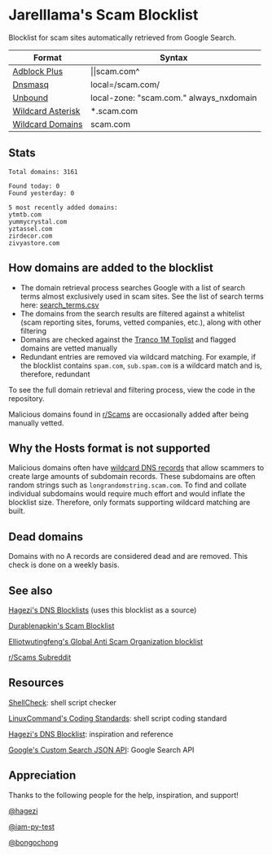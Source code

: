 # Jarelllama's Scam Blocklist

Blocklist for scam sites automatically retrieved from Google Search.

| Format | Syntax |
| --- | --- |
| [Adblock Plus](https://raw.githubusercontent.com/jarelllama/Scam-Blocklist/main/lists/adblock/scams.txt) | \|\|scam.com^ |
| [Dnsmasq](https://raw.githubusercontent.com/jarelllama/Scam-Blocklist/main/lists/dnsmasq/scams.txt) | local=/scam.com/ |
| [Unbound](https://raw.githubusercontent.com/jarelllama/Scam-Blocklist/main/lists/unbound/scams.txt) | local-zone: "scam.com." always_nxdomain |
| [Wildcard Asterisk](https://raw.githubusercontent.com/jarelllama/Scam-Blocklist/main/lists/wildcard_asterisk/scams.txt) | \*.scam.com |
| [Wildcard Domains](https://raw.githubusercontent.com/jarelllama/Scam-Blocklist/main/lists/wildcard_domains/scams.txt) | scam.com |

## Stats

```
Total domains: 3161

Found today: 0
Found yesterday: 0

5 most recently added domains:
ytmtb.com
yummycrystal.com
yztassel.com
zirdecor.com
zivyastore.com
```

## How domains are added to the blocklist

- The domain retrieval process searches Google with a list of search terms almost exclusively used in scam sites. See the list of search terms here: [search_terms.csv](https://github.com/jarelllama/Scam-Blocklist/blob/main/config/search_terms.csv)
- The domains from the search results are filtered against a whitelist (scam reporting sites, forums, vetted companies, etc.), along with other filtering
- Domains are checked against the [Tranco 1M Toplist](https://tranco-list.eu/) and flagged domains are vetted manually
- Redundant entries are removed via wildcard matching. For example, if the blocklist contains `spam.com`, `sub.spam.com` is a wildcard match and is, therefore, redundant

To see the full domain retrieval and filtering process, view the code in the repository.

Malicious domains found in [r/Scams](https://www.reddit.com/r/Scams) are occasionally added after being manually vetted.

## Why the Hosts format is not supported

Malicious domains often have [wildcard DNS records](https://developers.cloudflare.com/dns/manage-dns-records/reference/wildcard-dns-records/) that allow scammers to create large amounts of subdomain records. These subdomains are often random strings such as `longrandomstring.scam.com`. To find and collate individual subdomains would require much effort and would inflate the blocklist size. Therefore, only formats supporting wildcard matching are built.

## Dead domains

Domains with no A records are considered dead and are removed. This check is done on a weekly basis.

## See also

[Hagezi's DNS Blocklists](https://github.com/hagezi/dns-blocklists) (uses this blocklist as a source)

[Durablenapkin's Scam Blocklist](https://github.com/durablenapkin/scamblocklist)

[Elliotwutingfeng's Global Anti Scam Organization blocklist](https://github.com/elliotwutingfeng/GlobalAntiScamOrg-blocklist)

[r/Scams Subreddit](https://www.reddit.com/r/Scams)

## Resources

[ShellCheck](https://www.shellcheck.net/): shell script checker

[LinuxCommand's Coding Standards](https://linuxcommand.org/lc3_adv_standards.php): shell script coding standard

[Hagezi's DNS Blocklist](https://github.com/hagezi/dns-blocklists): inspiration and reference

[Google's Custom Search JSON API](https://developers.google.com/custom-search/v1/introduction): Google Search API

## Appreciation

Thanks to the following people for the help, inspiration, and support!

[@hagezi](https://github.com/hagezi)

[@iam-py-test](https://github.com/iam-py-test)

[@bongochong](https://github.com/bongochong)

